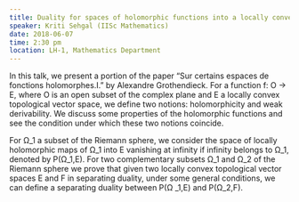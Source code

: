 ```yaml
---
title: Duality for spaces of holomorphic functions into a locally convex topological vector space
speaker: Kriti Sehgal (IISc Mathematics)
date: 2018-06-07
time: 2:30 pm
location: LH-1, Mathematics Department
---
```


In this talk, we present a portion of the paper “Sur certains espaces de fonctions holomorphes.I.” by Alexandre Grothendieck. For a function f: O → E, where O is an open subset of the complex plane and E a locally convex topological vector space, we define two notions: holomorphicity and weak derivability. We discuss some properties of the holomorphic functions and see the condition under which these two notions coincide.

For Ω_1 a subset of the Riemann sphere, we consider the space of locally holomorphic maps of Ω_1 into E vanishing at infinity if infinity belongs to Ω_1, denoted by P(Ω_1,E). For two complementary subsets Ω_1 and Ω_2 of the Riemann sphere we prove that given two locally convex topological vector spaces E and F in separating duality, under some general conditions, we can define a separating duality between P(Ω _1,E) and P(Ω_2,F).
